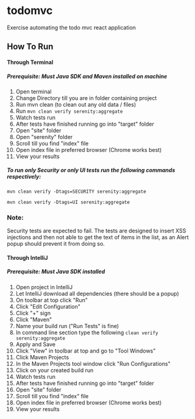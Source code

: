 # todomvc
Exercise automating the todo mvc react application


## How To Run


#### Through Terminal 
##### Prerequisite: Must Java SDK and Maven installed on machine



1. Open terminal
2. Change Directory till you are in folder containing project
3. Run mvn clean (to clean out any old data / files)
4. Run `mvn clean verify serenity:aggregate`
5. Watch tests run
6. After tests have finished running go into "target" folder
7. Open "site" folder
8. Open "serenity" folder
9. Scroll till you find "index" file
10. Open index file in preferred browser (Chrome works best)
11. View your results

##### To run only Security or only UI tests run the following commands respectively:
`mvn clean verify -Dtags=SECURITY serenity:aggregate`

`mvn clean verify -Dtags=UI serenity:aggregate`

### Note:
Security tests are expected to fail. 
The tests are designed to insert XSS injections and 
then not able to get the text of items in the list, as an Alert popup should prevent it from doing so.





#### Through IntelliJ
##### Prerequisite: Must Java SDK installed

1. Open project in IntelliJ
2. Let IntelliJ download all dependencies (there should be a popup)
3. On toolbar at top click "Run"
4. Click "Edit Configuration"
5. Click "+" sign
6. Click "Maven"
7. Name your build run ("Run Tests" is fine)
8. In command line section type the following 
`clean verify serenity:aggregate`
9. Apply and Save
10. Click "View" in toolbar at top and go to "Tool Windows"
11. Click Maven Projects
12. In the Maven Projects tool window click "Run Configurations"
13. Click on your created build run
14. Watch tests run
15. After tests have finished running go into "target" folder
16. Open "site" folder
17. Scroll till you find "index" file
18. Open index file in preferred browser (Chrome works best)
19. View your results
